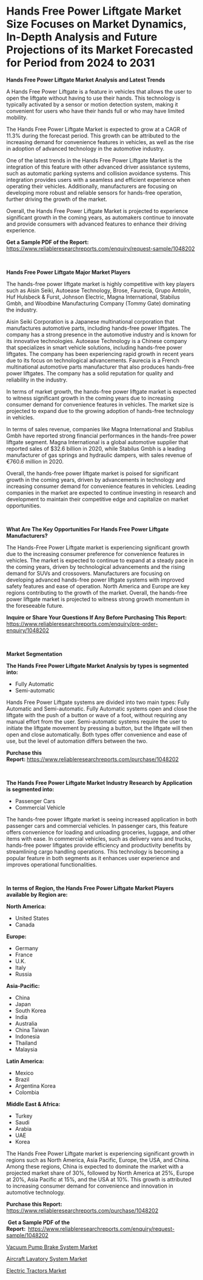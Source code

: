 <p><h1>Hands Free Power Liftgate Market Size Focuses on Market Dynamics, In-Depth Analysis and Future Projections of its Market Forecasted for Period from 2024 to 2031</h1></p><p><strong>Hands Free Power Liftgate Market Analysis and Latest Trends</strong></p>
<p><p>A Hands Free Power Liftgate is a feature in vehicles that allows the user to open the liftgate without having to use their hands. This technology is typically activated by a sensor or motion detection system, making it convenient for users who have their hands full or who may have limited mobility. </p><p>The Hands Free Power Liftgate Market is expected to grow at a CAGR of 11.3% during the forecast period. This growth can be attributed to the increasing demand for convenience features in vehicles, as well as the rise in adoption of advanced technology in the automotive industry. </p><p>One of the latest trends in the Hands Free Power Liftgate Market is the integration of this feature with other advanced driver assistance systems, such as automatic parking systems and collision avoidance systems. This integration provides users with a seamless and efficient experience when operating their vehicles. Additionally, manufacturers are focusing on developing more robust and reliable sensors for hands-free operation, further driving the growth of the market. </p><p>Overall, the Hands Free Power Liftgate Market is projected to experience significant growth in the coming years, as automakers continue to innovate and provide consumers with advanced features to enhance their driving experience.</p></p>
<p><strong>Get a Sample PDF of the Report:&nbsp;</strong> <a href="https://www.reliableresearchreports.com/enquiry/request-sample/1048202">https://www.reliableresearchreports.com/enquiry/request-sample/1048202</a></p>
<p>&nbsp;</p>
<p><strong>Hands Free Power Liftgate Major Market Players</strong></p>
<p><p>The hands-free power liftgate market is highly competitive with key players such as Aisin Seiki, Autoease Technology, Brose, Faurecia, Grupo Antolin, Huf Hulsbeck & Furst, Johnson Electric, Magna International, Stabilus Gmbh, and Woodbine Manufacturing Company (Tommy Gate) dominating the industry. </p><p>Aisin Seiki Corporation is a Japanese multinational corporation that manufactures automotive parts, including hands-free power liftgates. The company has a strong presence in the automotive industry and is known for its innovative technologies. Autoease Technology is a Chinese company that specializes in smart vehicle solutions, including hands-free power liftgates. The company has been experiencing rapid growth in recent years due to its focus on technological advancements. Faurecia is a French multinational automotive parts manufacturer that also produces hands-free power liftgates. The company has a solid reputation for quality and reliability in the industry.</p><p>In terms of market growth, the hands-free power liftgate market is expected to witness significant growth in the coming years due to increasing consumer demand for convenience features in vehicles. The market size is projected to expand due to the growing adoption of hands-free technology in vehicles.</p><p>In terms of sales revenue, companies like Magna International and Stabilus Gmbh have reported strong financial performances in the hands-free power liftgate segment. Magna International is a global automotive supplier that reported sales of $32.6 billion in 2020, while Stabilus Gmbh is a leading manufacturer of gas springs and hydraulic dampers, with sales revenue of €760.6 million in 2020.</p><p>Overall, the hands-free power liftgate market is poised for significant growth in the coming years, driven by advancements in technology and increasing consumer demand for convenience features in vehicles. Leading companies in the market are expected to continue investing in research and development to maintain their competitive edge and capitalize on market opportunities.</p></p>
<p>&nbsp;</p>
<p><strong>What Are The Key Opportunities For Hands Free Power Liftgate Manufacturers?</strong></p>
<p><p>The Hands-Free Power Liftgate market is experiencing significant growth due to the increasing consumer preference for convenience features in vehicles. The market is expected to continue to expand at a steady pace in the coming years, driven by technological advancements and the rising demand for SUVs and crossovers. Manufacturers are focusing on developing advanced hands-free power liftgate systems with improved safety features and ease of operation. North America and Europe are key regions contributing to the growth of the market. Overall, the hands-free power liftgate market is projected to witness strong growth momentum in the foreseeable future.</p></p>
<p><strong>Inquire or Share Your Questions If Any Before Purchasing This Report:</strong> <a href="https://www.reliableresearchreports.com/enquiry/pre-order-enquiry/1048202">https://www.reliableresearchreports.com/enquiry/pre-order-enquiry/1048202</a></p>
<p>&nbsp;</p>
<p><strong>Market Segmentation</strong></p>
<p><strong>The Hands Free Power Liftgate Market Analysis by types is segmented into:</strong></p>
<p><ul><li>Fully Automatic</li><li>Semi-automatic</li></ul></p>
<p><p>Hands Free Power Liftgate systems are divided into two main types: Fully Automatic and Semi-automatic. Fully Automatic systems open and close the liftgate with the push of a button or wave of a foot, without requiring any manual effort from the user. Semi-automatic systems require the user to initiate the liftgate movement by pressing a button, but the liftgate will then open and close automatically. Both types offer convenience and ease of use, but the level of automation differs between the two.</p></p>
<p><strong>Purchase this Report:&nbsp;</strong><a href="https://www.reliableresearchreports.com/purchase/1048202">https://www.reliableresearchreports.com/purchase/1048202</a></p>
<p>&nbsp;</p>
<p><strong>The Hands Free Power Liftgate Market Industry Research by Application is segmented into:</strong></p>
<p><ul><li>Passenger Cars</li><li>Commercial Vehicle</li></ul></p>
<p><p>The hands-free power liftgate market is seeing increased application in both passenger cars and commercial vehicles. In passenger cars, this feature offers convenience for loading and unloading groceries, luggage, and other items with ease. In commercial vehicles, such as delivery vans and trucks, hands-free power liftgates provide efficiency and productivity benefits by streamlining cargo handling operations. This technology is becoming a popular feature in both segments as it enhances user experience and improves operational functionalities.</p></p>
<p>&nbsp;</p>
<p><strong>In terms of Region, the Hands Free Power Liftgate Market Players available by Region are:</strong></p>
<p>
    <p> <strong> North America: </strong>
        <ul>
            <li>United States</li>
            <li>Canada</li>
        </ul>
        </p> 
    <p> <strong> Europe: </strong>
        <ul>
            <li>Germany</li>
            <li>France</li>
            <li>U.K.</li>
            <li>Italy</li>
            <li>Russia</li>
        </ul>
        </p> 
    <p> <strong> Asia-Pacific: </strong>
        <ul>
            <li>China</li>
            <li>Japan</li>
            <li>South Korea</li>
            <li>India</li>
            <li>Australia</li>
            <li>China Taiwan</li>
            <li>Indonesia</li>
            <li>Thailand</li>
            <li>Malaysia</li>
        </ul>
        </p> 
    <p> <strong> Latin America: </strong>
        <ul>
            <li>Mexico</li>
            <li>Brazil</li>
            <li>Argentina Korea</li>
            <li>Colombia</li>
        </ul>
        </p> 
    <p> <strong> Middle East & Africa: </strong>
        <ul>
            <li>Turkey</li>
            <li>Saudi</li>
            <li>Arabia</li>
            <li>UAE</li>
            <li>Korea</li>
        </ul>
    </p>
    </p>
<p><p>The Hands Free Power Liftgate market is experiencing significant growth in regions such as North America, Asia Pacific, Europe, the USA, and China. Among these regions, China is expected to dominate the market with a projected market share of 30%, followed by North America at 25%, Europe at 20%, Asia Pacific at 15%, and the USA at 10%. This growth is attributed to increasing consumer demand for convenience and innovation in automotive technology.</p></p>
<p><strong>Purchase this Report: </strong><a href="https://www.reliableresearchreports.com/purchase/1048202">https://www.reliableresearchreports.com/purchase/1048202</a></p>
<p>&nbsp;<strong>Get a Sample PDF of the Report:&nbsp;&nbsp;</strong><a href="https://www.reliableresearchreports.com/enquiry/request-sample/1048202">https://www.reliableresearchreports.com/enquiry/request-sample/1048202</a></p>
<p><strong></strong></p>
<p><p><a href="https://github.com/suaretopek9/Market-Research-Report-List-1/blob/main/vacuum-pump-brake-system-market.md">Vacuum Pump Brake System Market</a></p><p><a href="https://github.com/mharielmesa/Market-Research-Report-List-2/blob/main/aircraft-lavatory-system-market.md">Aircraft Lavatory System Market</a></p><p><a href="https://github.com/moyahfrancoestellec51j635wcx/Market-Research-Report-List-1/blob/main/electric-tractors-market.md">Electric Tractors Market</a></p></p>